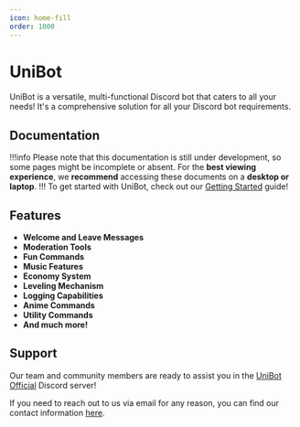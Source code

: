 ```yaml
---
icon: home-fill
order: 1000
---
```

# UniBot

UniBot is a versatile, multi-functional Discord bot that caters to all your needs! It's a comprehensive solution for all your Discord bot requirements.

## Documentation
!!!info
Please note that this documentation is still under development, so some pages might be incomplete or absent. For the **best viewing experience**, we **recommend** accessing these documents on a **desktop or laptop**.
!!!
To get started with UniBot, check out our [Getting Started](/guides/getting-started) guide!

## Features

- **Welcome and Leave Messages**
- **Moderation Tools**
- **Fun Commands**
- **Music Features**
- **Economy System**
- **Leveling Mechanism**
- **Logging Capabilities**
- **Anime Commands**
- **Utility Commands**
- **And much more!**

## Support

Our team and community members are ready to assist you in the [UniBot Official](https://discord.gg/unibot) Discord server!

If you need to reach out to us via email for any reason, you can find our contact information [here](https://uni-bot.xyz/staff).